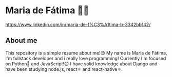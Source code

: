 # Maria de Fátima 👩‍💻
https://www.linkedin.com/in/maria-de-f%C3%A1tima-b-3342bb142/
## About me
This repository is a simple resume about me!😊
My name is Maria de Fátima, I'm fullstack developer and i really love programming! Currently I'm focused on Python🐍 and JavaScript!😉
I have solid knowledge about Django and have been studying node.js, react⚛ and react-native⚛.

